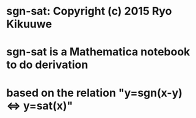 # sgn-sat: Copyright (c) 2015 Ryo Kikuuwe 
#  
# sgn-sat is a Mathematica notebook to do derivation
# based on the relation "y=sgn(x-y) <=> y=sat(x)"
# 
